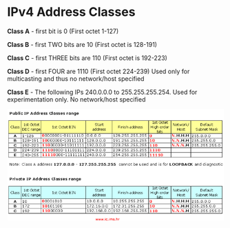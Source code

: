 # IPv4 Address Classes

**Class A** - first bit is 0 \(First octet 1-127\)

**Class B** - first TWO bits are 10 \(First octet is 128-191\)

**Class C** - first THREE bits are 110 \(First octet is 192-223\)

**Class D** - first FOUR are 1110 \(First octet 224-239\) Used only for multicasting and thus no network/host specified

**Class E** - The following IPs 240.0.0.0 to 255.255.255.254. Used for experimentation only. No network/host specified

![](../.gitbook/assets/ip_address_range.png)

